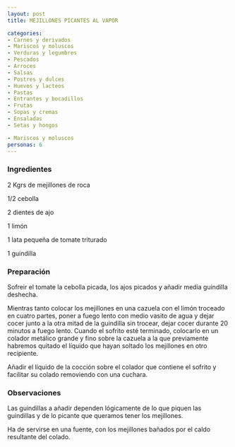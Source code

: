 ```yaml
---
layout: post
title: MEJILLONES PICANTES AL VAPOR

categories:
- Carnes y derivados
- Mariscos y moluscos
- Verduras y legumbres
- Pescados
- Arroces
- Salsas
- Postres y dulces
- Huevos y lacteos
- Pastas
- Entrantes y bocadillos
- Frutas
- Sopas y cremas
- Ensaladas
- Setas y hongos

- Mariscos y moluscos
personas: 6 
---
```

<h3>Ingredientes</h3>
2 Kgrs de mejillones de roca

1/2 cebolla

2 dientes de ajo

1 limón

1 lata pequeña de tomate triturado

1 guindilla

<h3>Preparación</h3>
Sofreir el tomate la cebolla picada, los ajos picados y añadir media guindilla deshecha.

Mientras tanto colocar los mejillones en una cazuela con el limón troceado en cuatro partes, poner a fuego lento con medio vasito de agua y dejar cocer junto a la otra mitad de la guindilla sin trocear, dejar cocer durante 20 minutos a fuego lento. Cuando el sofrito esté terminado, colocarlo en un colador metálico grande y fino sobre la cazuela a la que previamente habremos quitado el líquido que hayan soltado los mejillones en otro recipiente.

Añadir el líquido de la cocción sobre el colador que contiene el sofrito y facilitar su colado removiendo con una cuchara.

<h3>Observaciones</h3>
Las guindillas a añadir dependen lógicamente de lo que piquen las guindillas y de lo picante que queramos tener los mejillones.

Ha de servirse en una fuente, con los mejillones bañados por el caldo resultante del colado.

